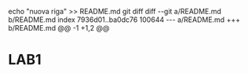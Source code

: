 echo "nuova riga" >> README.md
git diff
diff --git a/README.md b/README.md
index 7936d01..ba0dc76 100644
--- a/README.md
+++ b/README.md
@@ -1 +1,2 @@
# LAB1

